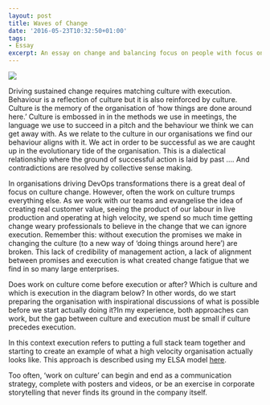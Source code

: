 ```yaml
---
layout: post
title: Waves of Change
date: '2016-05-23T10:32:50+01:00'
tags:
- Essay
excerpt: An essay on change and balancing focus on people with focus on execution.
---
```


![][image-1]

Driving sustained change requires matching culture with execution. Behaviour is a reflection of culture but it is also reinforced by culture. Culture is the memory of the organisation of ‘how things are done around here.’ Culture is embossed in in the methods we use in meetings, the language we use to succeed in a pitch and the behaviour we think we can get away with.  As we relate to the culture in our organisations we find our behaviour aligns with it. We act in order to be successful as we are caught up in the evolutionary tide of the organisation. This is a dialectical relationship where the ground of successful action is laid by past …. And contradictions are resolved by collective sense making.

In organisations driving DevOps transformations there is a great deal of focus on culture change. However, often the work on culture trumps everything else. As we work with our teams and evangelise the idea of creating real customer value, seeing the product of our labour in live production and operating at high velocity, we spend so much time getting change weary professionals to believe in the change that we can ignore execution. Remember this: without execution the promises we make in changing the culture (to a new way of ‘doing things around here’) are broken. This lack of credibility of management action, a lack of alignment between promises and execution is what created change fatigue that we find in so many large enterprises.

Does work on culture come before execution or after? Which is culture and which is execution in the diagram below? In other words, do we start preparing the organisation with inspirational discussions of what is possible before we start actually doing it?In my experience, both approaches can work, but the gap between culture and execution must be small if culture precedes execution.

In this context execution refers to putting a full stack team together and starting to create an example of what a high velocity organisation actually looks like. This approach is described using my ELSA model [here][1].

Too often, ‘work on culture’ can begin and end as a communication strategy, complete with posters and videos, or be an exercise in corporate storytelling that never finds its ground in the company itself.

[1]:	http://www.dromologue.com/scaleable-change/

[image-1]:	/images/continuous.002.png